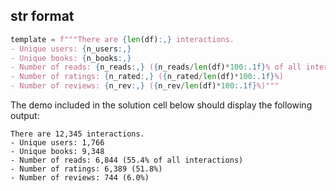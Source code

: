 
## str format

```python
template = f"""There are {len(df):,} interactions.
- Unique users: {n_users:,}
- Unique books: {n_books:,}
- Number of reads: {n_reads:,} ({n_reads/len(df)*100:.1f}% of all interactions)
- Number of ratings: {n_rated:,} ({n_rated/len(df)*100:.1f}%)
- Number of reviews: {n_rev:,} ({n_rev/len(df)*100:.1f}%)"""
```

The demo included in the solution cell below should display the following output:

```
There are 12,345 interactions.
- Unique users: 1,766
- Unique books: 9,348
- Number of reads: 6,844 (55.4% of all interactions)
- Number of ratings: 6,389 (51.8%)
- Number of reviews: 744 (6.0%)
```


